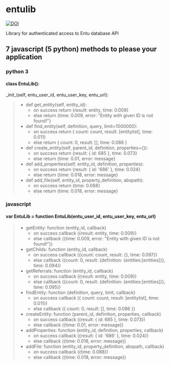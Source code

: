 entulib
=======
[![DOI](https://zenodo.org/badge/6763/mitselek/entulib.png)](http://dx.doi.org/10.5281/zenodo.12356)


Library for authenticated access to Entu database API

## 7 javascript (5 python) methods to please your application

### python 3
#### class EntuLib():
\__init__(self, entu_user_id, entu_user_key, entu_url):  
>
>  - def get_entity(self, entity_id):  
>    - on success return {result: entity, time: 0.009}
>    - else return {time: 0.009, error: "Entity with given ID is not found!"}
>  - def find_entity(self, definition, query, limit=1000000):
>    - on success return { count: count, result: [entitylist], time: 0.011}
>    - else return { count: 0, result: [], time: 0.086 }
>  - def create_entity(self, parent_id, definition, properties={}):
>    - on success return {result: { id: 685 }, time: 0.073}
>    - else return {time: 0.01, error: message}
>  - def add_properties(self, entity_id, definition, properties):
>    - on success return {result: { id: '686' }, time: 0.024}
>    - else return {time: 0.018, error: message}
>  - def add_file(self, entity_id, property_definition, abspath):
>    - on success return {time: 0.088}
>    - else return {time: 0.018, error: message}


### javascript
#### var EntuLib = function EntuLib(entu_user_id, entu_user_key, entu_url)
> - getEntity: function (entity_id, callback)
>    - on success callback ({result: entity, time: 0.009})
>    - else callback ({time: 0.009, error: "Entity with given ID is not found!"})
> - getChilds: function (entity_id, callback)
>    - on success callback ({count: count, result: {}, time: 0.097})
>    - else callback ({count: 0, result: {definition: {entities:[entities]}}, time: 0.094})
> - getReferrals: function (entity_id, callback)
>    - on success callback ({result: entity, time: 0.009})
>    - else callback ({count: 0, result: {definition: {entities:[entities]}}, time: 0.095})
> - findEntity: function (definition, query, limit, callback)
>    - on success callback ({ count: count, result: [entitylist], time: 0.011})
>    - else callback ({ count: 0, result: [], time: 0.086 })
> - createEntity: function (parent_id, definition, properties, callback)
>    - on success callback ({result: { id: 685 }, time: 0.073})
>    - else callback ({time: 0.01, error: message})
> - addProperties: function (entity_id, definition, properties, callback)
>    - on success callback ({result: { id: '686' }, time: 0.024})
>    - else callback ({time: 0.018, error: message})
> - addFile: function (entity_id, property_definition, abspath, callback)
>    - on success callback ({time: 0.088})
>    - else callback ({time: 0.018, error: message})

